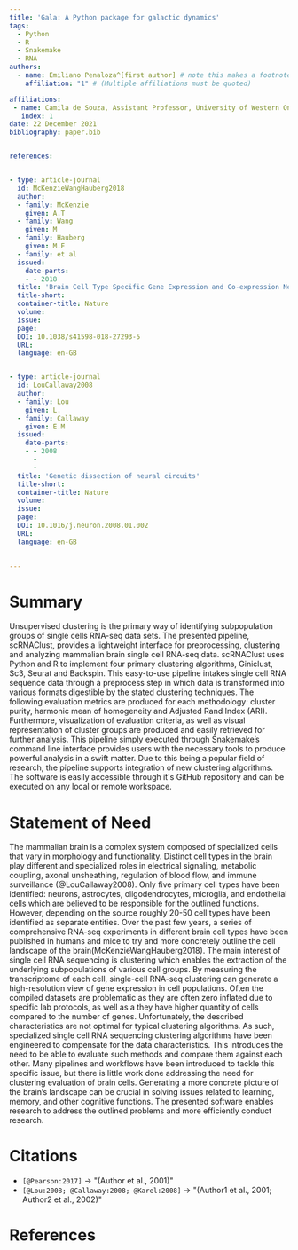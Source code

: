```yaml
---
title: 'Gala: A Python package for galactic dynamics'
tags:
  - Python
  - R
  - Snakemake
  - RNA
authors:
  - name: Emiliano Penaloza^[first author] # note this makes a footnote saying 'co-first author'
    affiliation: "1" # (Multiple affiliations must be quoted)

affiliations:
 - name: Camila de Souza, Assistant Professor, University of Western Ontario
   index: 1
date: 22 December 2021
bibliography: paper.bib


references:


- type: article-journal
  id: McKenzieWangHauberg2018
  author:
  - family: McKenzie
    given: A.T
  - family: Wang
    given: M
  - family: Hauberg
    given: M.E
  - family: et al
  issued:
    date-parts:
    - - 2018
  title: 'Brain Cell Type Specific Gene Expression and Co-expression Network Architectures'
  title-short: 
  container-title: Nature
  volume: 
  issue: 
  page: 
  DOI: 10.1038/s41598-018-27293-5
  URL: 
  language: en-GB


- type: article-journal
  id: LouCallaway2008
  author:
  - family: Lou
    given: L.
  - family: Callaway
    given: E.M
  issued:
    date-parts:
    - - 2008
      - 
      - 
  title: 'Genetic dissection of neural circuits'
  title-short: 
  container-title: Nature
  volume: 
  issue: 
  page: 
  DOI: 10.1016/j.neuron.2008.01.002
  URL: 
  language: en-GB

  
---
```

# Summary 

Unsupervised clustering is the primary way of identifying subpopulation groups of single cells RNA-seq data sets. The presented pipeline, scRNAClust, provides a lightweight interface for preprocessing, clustering and analyzing mammalian brain single cell RNA-seq data. scRNAClust uses Python and R to implement four primary clustering algorithms, Giniclust, Sc3, Seurat and Backspin. This easy-to-use pipeline intakes single cell RNA sequence data through a preprocess step in which data is transformed into various formats digestible by the stated clustering techniques.  The following evaluation metrics are produced for each methodology: cluster purity, harmonic mean of homogeneity and Adjusted Rand Index (ARI). Furthermore, visualization of evaluation criteria, as well as visual representation of cluster groups are produced and easily retrieved for further analysis. This pipeline simply executed through Snakemake’s command line interface provides users with the necessary tools to produce powerful analysis in a swift matter.  Due to this being a popular field of research, the pipeline supports integration of new clustering algorithms. The software is easily accessible through it's GitHub repository and can be executed on any local or remote workspace. 
 


# Statement of Need 

The mammalian brain is a complex system composed of specialized cells that vary in morphology and functionality. Distinct cell types in the brain play different and specialized roles in electrical signaling, metabolic coupling, axonal unsheathing, regulation of blood flow, and immune surveillance (@LouCallaway2008). Only five primary cell types have been identified: neurons, astrocytes, oligodendrocytes, microglia, and endothelial cells which are believed to be responsible for the outlined functions. However, depending on the source roughly 20-50 cell types have been identified as separate entities. Over the past few years, a series of comprehensive RNA-seq experiments in different brain cell types have been published in humans and mice to try and more concretely outline the cell landscape of the brain(McKenzieWangHauberg2018). The main interest of single cell RNA sequencing is clustering which enables the extraction of the underlying subpopulations of various cell groups. By measuring the transcriptome of each cell, single-cell RNA-seq clustering can generate a high-resolution view of gene expression in cell populations. Often the compiled datasets are problematic as they are often zero inflated due to specific lab protocols, as well as a they have higher quantity of cells compared to the number of genes. Unfortunately, the described characteristics are not optimal for typical clustering algorithms. As such, specialized single cell RNA sequencing clustering algorithms have been engineered to compensate for the data characteristics. This introduces the need to be able to evaluate such methods and compare them against each other. Many pipelines and workflows have been introduced to tackle this specific issue, but there is little work done addressing the need for clustering evaluation of brain cells. Generating a more concrete picture of the brain’s landscape can be crucial in solving issues related to learning, memory, and other cognitive functions. The presented software enables research to address the outlined problems and more efficiently conduct research. 





# Citations


   
- `[@Pearson:2017]` -> "(Author et al., 2001)"
- `[@Lou:2008; @Callaway:2008; @Karel:2008]` -> "(Author1 et al., 2001; Author2 et al., 2002)"

# References

